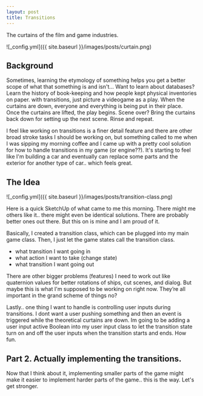 ```yaml
---
layout: post
title: Transitions
---
```


The curtains of the film and game industries.

![_config.yml]({{ site.baseurl }}/images/posts/curtain.png)

## Background

Sometimes, learning the etymology of something helps you get a better scope of what that something is and isn't… Want to learn about databases? Learn the history of book-keeping and how people kept physical inventories on paper. with transitions, just picture a videogame as a play. When the curtains are down, everyone and everything is being put in their place. Once the curtains are lifted, the play begins. Scene over? Bring the curtains back down for setting up the next scene. Rinse and repeat.

I feel like working on transitions is a finer detail feature and there are other broad stroke tasks I should be working on, but something called to me when I was sipping my morning coffee and I came up with a pretty cool solution for how to handle transitions in my game (or engine??). It's starting to feel like I'm building a car and eventually can replace some parts and the exterior for another type of car.. which feels great.

## The Idea

![_config.yml]({{ site.baseurl }}/images/posts/transition-class.png)

Here is a quick SketchUp of what came to me this morning. There might me others like it.. there might even be identical solutions. There are probably better ones out there. But this on is mine and I am proud of it.

Basically, I created a transition class, which can be plugged into my main game class. Then, I just let the game states call the transition class.

- what transition I want going in
- what action I want to take (change state)
- what transition I want going out

There are other bigger problems (features) I need to work out like quaternion values for better rotations of ships, cut scenes, and dialog. But maybe this is what I'm supposed to be working on right now. They’re all important in the grand scheme of things no?

Lastly.. one thing I want to handle is controlling user inputs during transitions. I dont want a user pushing something and then an event is triggered while the theoretical curtains are down. Im going to be adding a user input active Boolean into my user input class to let the transition state turn on and off the user inputs when the transition starts and ends. How fun.

## Part 2. Actually implementing the transitions.

Now that I think about it, implementing smaller parts of the game might make it easier to implement harder parts of the game.. this is the way. Let's get stronger.
